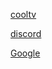 
<a href="https://cool111.com">cooltv</a>


<a href="http://discord.com/channels/@me">discord</a>

<a href="https://google.com">Google</a>
